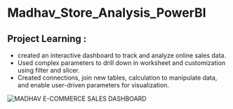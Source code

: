 # Madhav_Store_Analysis_PowerBI

## Project Learning :
- created an interactive dashboard to track and analyze online sales data.
- Used complex parameters to drill down in worksheet and customization using filter and slicer.
- Created connections, join new tables, calculation to manipulate data, and enable user-driven parameters for visualization.


![MADHAV E-COMMERCE SALES DASHBOARD](https://github.com/MohnalManwatkar/Madhav_Store_Analysis_PowerBI/assets/108139334/d03670df-1f8d-4e6f-ae39-42aa1590089a)
